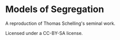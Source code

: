 # Models of Segregation

A reproduction of Thomas Schelling's seminal work.


Licensed under a CC-BY-SA license.
